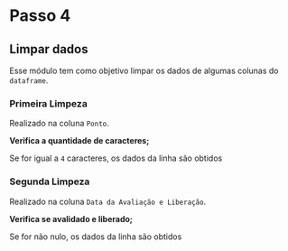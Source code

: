 # Passo 4

## Limpar dados

Esse módulo tem como objetivo limpar os dados de algumas colunas do `dataframe`.

### Primeira Limpeza

Realizado na coluna `Ponto`.

**Verifica a quantidade de caracteres;**

Se for igual a `4` caracteres, os dados da linha são obtidos

### Segunda Limpeza

Realizado na coluna `Data da Avaliação e Liberação`.

**Verifica se avalidado e liberado;**

Se for não nulo, os dados da linha são obtidos
